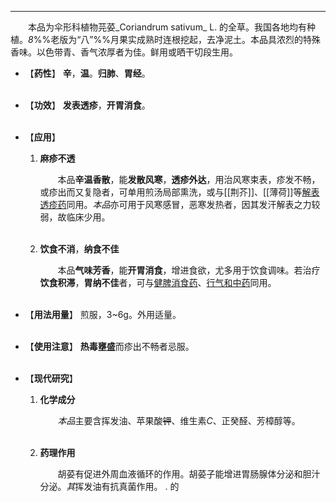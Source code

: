 ---

&emsp;&emsp;本品为伞形科植物芫荽_Coriandrum sativum_ L. 的全草。我国各地均有种植。<dfn>8</dfn>%%老版为“八”%%月果实成熟时连根挖起，去净泥土。本品具浓烈的特殊香味。以色带青、香气浓厚者为佳。鲜用或晒干切段生用。

- 【**药性**】
	**辛**，**温**。**归肺**、**胃经**。<br></br>

- 【**功效**】
	**发表透疹**，**开胃消食**。<br></br>

- 【**应用**】
	1. **麻疹不透**
		
		&emsp;&emsp;本品**辛温香散**，能**发散风寒**，**透疹外达**，用治风寒束表，疹发不畅，或疹出而又复隐者，可单用煎汤局部熏洗，或与[[荆芥]]、[[薄荷]]等<ins>解表透疹药</ins>同用。<dfn>本品</dfn>亦可用于风寒感冒，恶寒发热者，因其发汗解表之力较弱，故临床少用。<br></br>
	
	2. **饮食不消**，**纳食不佳**
		
		&emsp;&emsp;本品**气味芳香**，能**开胃消食**，增进食欲，尤多用于饮食调味。若治疗**饮食积滞**，**胃纳不佳**者，可与<ins>健脾消食药</ins>、<ins>行气和中药</ins>同用。<br></br>

- 【**用法用量**】
	煎服，3~6g。外用适量。<br></br>

- 【**使用注意**】
	**热毒壅盛**而疹出不畅者忌服。<br></br>

- 【**现代研究**】
	1. **化学成分**
		
		&emsp;&emsp;<dfn>本品</dfn>主要含挥发油、苹果酸~~钾~~、维生素$C$、正癸醛、芳樟醇等。<br></br>
	
	2. **药理作用**
		
		&emsp;&emsp;胡荽有促进外周血液循环的作用。胡荽子能增进胃肠腺体分泌和胆汁分泌。<dfn>其</dfn>挥发油有抗真菌作用。
. 的